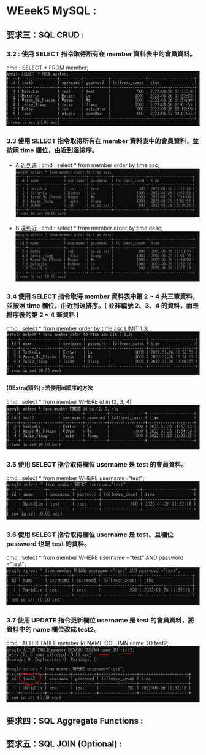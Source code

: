 

# WEeek5 MySQL : 

## 要求三：SQL CRUD : 

### 3.2 : 使用 SELECT 指令取得所有在 member 資料表中的會員資料。
cmd : SELECT * FROM member;
 ![image](./img/Task3-2_selectTableTotalData.PNG)

### 3.3 使用 SELECT 指令取得所有在 member 資料表中的會員資料，並按照 time 欄位，由近到遠排序。
- A.近到遠 : 
cmd : select * from member order by time asc;
![image](./img/Task3-3_selectDatabyTimeASC.PNG)

- B.遠到近 : 
cmd : select * from member order by time desc;
![image](./img/Task3-3_selectDatabyTimeDESC.PNG)

### 3.4 使用 SELECT 指令取得 member 資料表中第 2 ~ 4 共三筆資料，並按照 time 欄位，由近到遠排序。( 並非編號 2、3、4 的資料，而是排序後的第 2 ~ 4 筆資料 )
cmd : select * from member order by time asc LIMIT 1,3;
 ![image](./img/Task3-4_select2-4DatabyTime.PNG)

#### (!)Extra(額外) : 若使用id順序的方法
cmd : select * from member WHERE id in (2, 3, 4);
 ![image](./img/Task3-4_select2-4DatabyID.PNG)

### 3.5 使用 SELECT 指令取得欄位 username 是 test 的會員資料。
cmd : select * from member WHERE username="test";
 ![image](./img/Task3-5_selectColumnValue.PNG)

### 3.6 使用 SELECT 指令取得欄位 username 是 test、且欄位 password 也是 test 的資料。
cmd : select * from member WHERE username ="test" AND password ="test";
 ![image](./img/Task3-6_selectColumnMultiValue.PNG)

### 3.7 使用 UPDATE 指令更新欄位 username 是 test 的會員資料，將資料中的 name 欄位改成 test2。
cmd : ALTER TABLE member RENAME COLUMN name TO test2;
![image](./img/Task3-7_updateColumnNamebyRENAME.PNG)


## 要求四：SQL Aggregate Functions : 
 
## 要求五：SQL JOIN (Optional) :